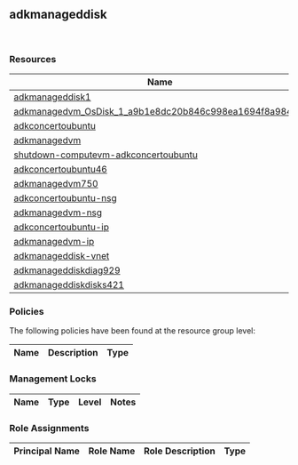
## adkmanageddisk 
 
### Resources


| Name | Location | Type |
| --- | --- | --- |
| [adkmanageddisk1](adkmanageddisk1-493714450.md)  | centralus  | Microsoft.Compute/disks  |
| [adkmanagedvm_OsDisk_1_a9b1e8dc20b846c998ea1694f8a98436](adkmanagedvm_OsDisk_1_a9b1e8dc20b846c998ea1694f8a98436--294075091.md)  | centralus  | Microsoft.Compute/disks  |
| [adkconcertoubuntu](adkconcertoubuntu-1672750889.md)  | centralus  | Microsoft.Compute/virtualMachines  |
| [adkmanagedvm](adkmanagedvm-1076331759.md)  | centralus  | Microsoft.Compute/virtualMachines  |
| [shutdown-computevm-adkconcertoubuntu](shutdown-computevm-adkconcertoubuntu--335168807.md)  | centralus  | Microsoft.DevTestLab/schedules  |
| [adkconcertoubuntu46](adkconcertoubuntu46--617967973.md)  | centralus  | Microsoft.Network/networkInterfaces  |
| [adkmanagedvm750](adkmanagedvm750--241042711.md)  | centralus  | Microsoft.Network/networkInterfaces  |
| [adkconcertoubuntu-nsg](adkconcertoubuntu-nsg--1922706467.md)  | centralus  | Microsoft.Network/networkSecurityGroups  |
| [adkmanagedvm-nsg](adkmanagedvm-nsg--584277933.md)  | centralus  | Microsoft.Network/networkSecurityGroups  |
| [adkconcertoubuntu-ip](adkconcertoubuntu-ip-1318484615.md)  | centralus  | Microsoft.Network/publicIPAddresses  |
| [adkmanagedvm-ip](adkmanagedvm-ip--528406627.md)  | centralus  | Microsoft.Network/publicIPAddresses  |
| [adkmanageddisk-vnet](adkmanageddisk-vnet-337423216.md)  | centralus  | Microsoft.Network/virtualNetworks  |
| [adkmanageddiskdiag929](adkmanageddiskdiag929--2123057527.md)  | centralus  | Microsoft.Storage/storageAccounts  |
| [adkmanageddiskdisks421](adkmanageddiskdisks421-42177862.md)  | centralus  | Microsoft.Storage/storageAccounts  |

### Policies
The following policies have been found at the resource group level: 

| Name | Description | Type |
| --- | --- | --- |

### Management Locks


| Name | Type | Level | Notes |
| --- | --- | --- | --- |

### Role Assignments


| Principal Name | Role Name | Role Description | Type |
| --- | --- | --- | --- |
